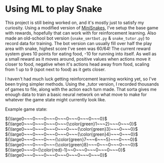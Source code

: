 # Using ML to play Snake

This project is still being worked on, and it's mostly just to satisfy my curiosity.
Using a modified version of [MiniSnakes](https://github.com/eliasffyksen/MiniSnakes),
I've setup the base game with rewards, hopefully that can work with for reinforcement learning.
Also made an old-school bot version (`snake_smrtbot.py` & `snake_tutor.py`) to record data for training.
The bot version can usually fill over half the play area with snake, highest score I've seen was 60/64!
The current reward system gives 10 points for eating food, -10 for running into itself.
As well as a small reward as it moves around, positive values when actions move it closer to food,
negative when it's actions head away from food, scaling from 1 up to 9 (spot next to food) as it gets closer.

I haven't had much luck getting reinforcement learning working yet, so I've been trying simpler methods.
Using the _tutor version, I recorded thousands of games to file, along with the action each turn made.
That sorta gives me enough data to train a basic neural network on what move to make for whatever
the game state might currently look like.

Example game state:

${\large0~~~0~~~0~~~0~~~0~~~0~~~0~~~0}$\
${\large0~~~0~~~0~~~0~~~{\color{green}1~~~2}~~~0~~~0}$\
${\large0~~~0~~~0~~~0~~~0~~~{\color{green}3}~~~0~~~0}$\
${\large0~~~0~~~0~~~0~~~0~~~{\color{green}4}~~~0~~~0}$\
${\large0~~~0~~~0~~~{\color{green}7~~~6~~~5}~~~0~~~0}$\
${\large0~~~0~~~0~~~{\color{green}8}~~~0~~~0~~~0~~~0}$\
${\large0~~~0~{\color{red}-1}~~0~~~0~~~0~~~0~~~0}$\
${\large0~~~0~~~0~~~0~~~0~~~0~~~0~~~0}$
